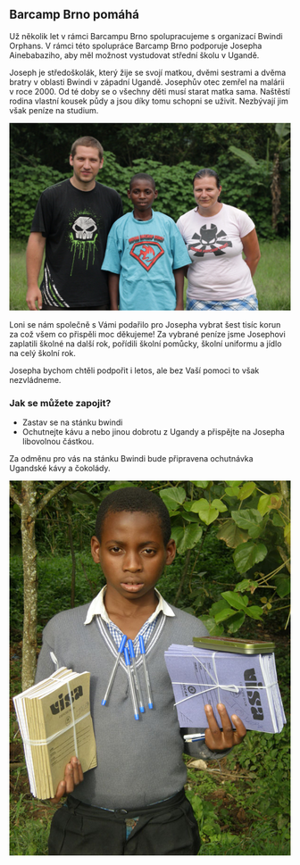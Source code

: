 Barcamp Brno pomáhá
-------------------
Už několik let v rámci Barcampu Brno spolupracujeme s organizací Bwindi Orphans. V rámci této spolupráce Barcamp Brno podporuje Josepha Ainebabaziho, aby měl možnost vystudovat střední školu v Ugandě.

Joseph je středoškolák, který žije se svojí matkou, dvěmi sestrami a dvěma bratry v oblasti Bwindi v západní Ugandě. Josephův otec zemřel na malárii v roce 2000. Od té doby se o všechny děti musí starat matka sama. Naštěstí rodina vlastní kousek půdy a jsou díky tomu schopni se uživit. Nezbývají jim však peníze na studium. 

<img src="/static/img/joseph2014_1.jpg" alt="Joseph Ainebabazi" style="max-width:100%"/>

Loni se nám společně s Vámi podařilo pro Josepha vybrat šest tisíc korun za což všem co přispěli moc děkujeme! Za vybrané peníze jsme Josephovi zaplatili školné na další rok, pořídili školní pomůcky, školní uniformu a jídlo na celý školní rok.

Josepha bychom chtěli podpořit i letos, ale bez Vaší pomoci to však nezvládneme. 

### Jak se můžete zapojit?
 - Zastav se na stánku bwindi
 - Ochutnejte kávu a nebo jinou dobrotu z Ugandy a přispějte na Josepha libovolnou částkou.

Za odměnu pro vás na stánku Bwindi bude připravena ochutnávka Ugandské kávy a čokolády.

<img src="/static/img/joseph2014_2.jpg" alt="Joseph Ainebabazi" style="max-width:100%"/>